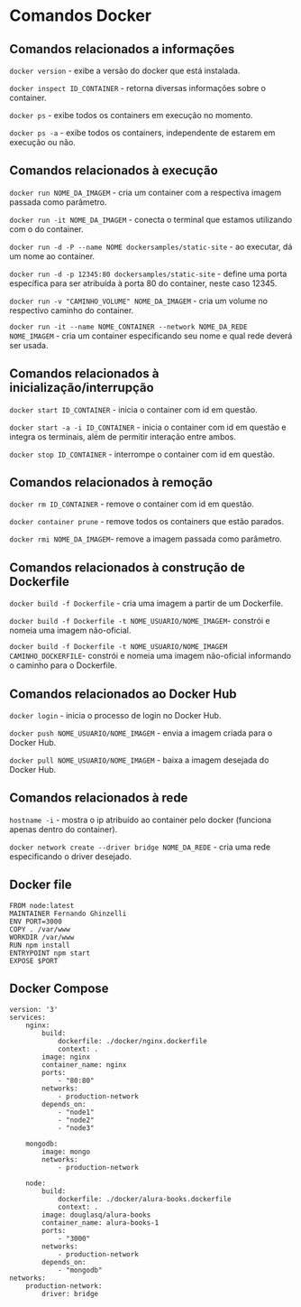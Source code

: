 # Comandos Docker

## Comandos relacionados a informações

`docker version` - exibe a versão do docker que está instalada.

`docker inspect ID_CONTAINER` - retorna diversas informações sobre o container.

`docker ps` - exibe todos os containers em execução no momento.

`docker ps -a` - exibe todos os containers, independente de estarem em execução ou não.

## Comandos relacionados à execução

`docker run NOME_DA_IMAGEM` - cria um container com a respectiva imagem passada como parâmetro.

`docker run -it NOME_DA_IMAGEM` - conecta o terminal que estamos utilizando com o do container.

`docker run -d -P --name NOME dockersamples/static-site` - ao executar, dá um nome ao container.

`docker run -d -p 12345:80 dockersamples/static-site` - define uma porta específica para ser atribuída à porta 80 do container, neste caso 12345.

`docker run -v "CAMINHO_VOLUME" NOME_DA_IMAGEM` - cria um volume no respectivo caminho do container.

`docker run -it --name NOME_CONTAINER --network NOME_DA_REDE NOME_IMAGEM` - cria um container especificando seu nome e qual rede deverá ser usada.

## Comandos relacionados à inicialização/interrupção

`docker start ID_CONTAINER` - inicia o container com id em questão. 

`docker start -a -i ID_CONTAINER` - inicia o container com id em questão e integra os terminais, além de permitir interação entre ambos.

`docker stop ID_CONTAINER` - interrompe o container com id em questão.

## Comandos relacionados à remoção

`docker rm ID_CONTAINER` - remove o container com id em questão.

`docker container prune` - remove todos os containers que estão parados.

`docker rmi NOME_DA_IMAGEM`- remove a imagem passada como parâmetro.

## Comandos relacionados à construção de Dockerfile

`docker build -f Dockerfile` - cria uma imagem a partir de um Dockerfile.

`docker build -f Dockerfile -t NOME_USUARIO/NOME_IMAGEM`- constrói e nomeia uma imagem não-oficial.

`docker build -f Dockerfile -t NOME_USUARIO/NOME_IMAGEM CAMINHO_DOCKERFILE`- constrói e nomeia uma imagem não-oficial informando o caminho para o Dockerfile.

## Comandos relacionados ao Docker Hub

`docker login` - inicia o processo de login no Docker Hub.

`docker push NOME_USUARIO/NOME_IMAGEM` - envia a imagem criada para o Docker Hub.

`docker pull NOME_USUARIO/NOME_IMAGEM` - baixa a imagem desejada do Docker Hub.

## Comandos relacionados à rede

`hostname -i` - mostra o ip atribuído ao container pelo docker (funciona apenas dentro do container). 

`docker network create --driver bridge NOME_DA_REDE` - cria uma rede especificando o driver desejado.

## Docker file  
~~~~
FROM node:latest  
MAINTAINER Fernando Ghinzelli  
ENV PORT=3000  
COPY . /var/www  
WORKDIR /var/www  
RUN npm install  
ENTRYPOINT npm start  
EXPOSE $PORT  
~~~~

## Docker Compose
~~~~
version: '3'
services:
    nginx:
        build:
            dockerfile: ./docker/nginx.dockerfile
            context: .
        image: nginx
        container_name: nginx
        ports:
            - "80:80"
        networks: 
            - production-network
        depends_on: 
            - "node1"
            - "node2"
            - "node3"

    mongodb:
        image: mongo
        networks: 
            - production-network

    node:
        build:
            dockerfile: ./docker/alura-books.dockerfile
            context: .
        image: douglasq/alura-books
        container_name: alura-books-1
        ports:
            - "3000"
        networks: 
            - production-network
        depends_on:
            - "mongodb"
networks: 
    production-network:
        driver: bridge
~~~~
